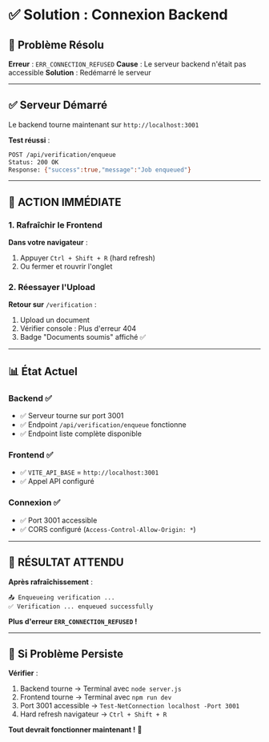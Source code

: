 # ✅ Solution : Connexion Backend

## 🎯 Problème Résolu

**Erreur** : `ERR_CONNECTION_REFUSED`
**Cause** : Le serveur backend n'était pas accessible
**Solution** : Redémarré le serveur

---

## ✅ Serveur Démarré

Le backend tourne maintenant sur `http://localhost:3001`

**Test réussi** :
```bash
POST /api/verification/enqueue
Status: 200 OK
Response: {"success":true,"message":"Job enqueued"}
```

---

## 🎯 ACTION IMMÉDIATE

### 1. Rafraîchir le Frontend

**Dans votre navigateur** :
1. Appuyer `Ctrl + Shift + R` (hard refresh)
2. Ou fermer et rouvrir l'onglet

### 2. Réessayer l'Upload

**Retour sur** `/verification` :
1. Upload un document
2. Vérifier console : Plus d'erreur 404
3. Badge "Documents soumis" affiché ✅

---

## 📊 État Actuel

### Backend ✅
- ✅ Serveur tourne sur port 3001
- ✅ Endpoint `/api/verification/enqueue` fonctionne
- ✅ Endpoint liste complète disponible

### Frontend ✅
- ✅ `VITE_API_BASE` = `http://localhost:3001`
- ✅ Appel API configuré

### Connexion ✅
- ✅ Port 3001 accessible
- ✅ CORS configuré (`Access-Control-Allow-Origin: *`)

---

## 🎊 RÉSULTAT ATTENDU

**Après rafraîchissement** :

```
📤 Enqueueing verification ...
✅ Verification ... enqueued successfully
```

**Plus d'erreur `ERR_CONNECTION_REFUSED` !**

---

## 🔧 Si Problème Persiste

**Vérifier** :
1. Backend tourne → Terminal avec `node server.js`
2. Frontend tourne → Terminal avec `npm run dev`
3. Port 3001 accessible → `Test-NetConnection localhost -Port 3001`
4. Hard refresh navigateur → `Ctrl + Shift + R`

**Tout devrait fonctionner maintenant !** 🚀

